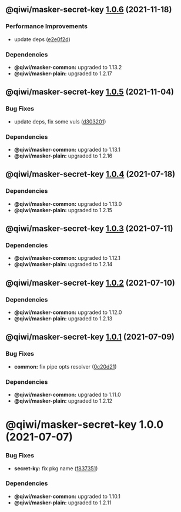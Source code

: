 ## @qiwi/masker-secret-key [1.0.6](https://github.com/qiwi/masker/compare/@qiwi/masker-secret-key@1.0.5...@qiwi/masker-secret-key@1.0.6) (2021-11-18)


### Performance Improvements

* update deps ([e2e0f2d](https://github.com/qiwi/masker/commit/e2e0f2d9020d8f53d9e67d748a0566030ad367f6))





### Dependencies

* **@qiwi/masker-common:** upgraded to 1.13.2
* **@qiwi/masker-plain:** upgraded to 1.2.17

## @qiwi/masker-secret-key [1.0.5](https://github.com/qiwi/masker/compare/@qiwi/masker-secret-key@1.0.4...@qiwi/masker-secret-key@1.0.5) (2021-11-04)


### Bug Fixes

* update deps, fix some vuls ([d303201](https://github.com/qiwi/masker/commit/d303201ab664ad185d0e64243301796611041274))





### Dependencies

* **@qiwi/masker-common:** upgraded to 1.13.1
* **@qiwi/masker-plain:** upgraded to 1.2.16

## @qiwi/masker-secret-key [1.0.4](https://github.com/qiwi/masker/compare/@qiwi/masker-secret-key@1.0.3...@qiwi/masker-secret-key@1.0.4) (2021-07-18)





### Dependencies

* **@qiwi/masker-common:** upgraded to 1.13.0
* **@qiwi/masker-plain:** upgraded to 1.2.15

## @qiwi/masker-secret-key [1.0.3](https://github.com/qiwi/masker/compare/@qiwi/masker-secret-key@1.0.2...@qiwi/masker-secret-key@1.0.3) (2021-07-11)





### Dependencies

* **@qiwi/masker-common:** upgraded to 1.12.1
* **@qiwi/masker-plain:** upgraded to 1.2.14

## @qiwi/masker-secret-key [1.0.2](https://github.com/qiwi/masker/compare/@qiwi/masker-secret-key@1.0.1...@qiwi/masker-secret-key@1.0.2) (2021-07-10)





### Dependencies

* **@qiwi/masker-common:** upgraded to 1.12.0
* **@qiwi/masker-plain:** upgraded to 1.2.13

## @qiwi/masker-secret-key [1.0.1](https://github.com/qiwi/masker/compare/@qiwi/masker-secret-key@1.0.0...@qiwi/masker-secret-key@1.0.1) (2021-07-09)


### Bug Fixes

* **common:** fix pipe opts resolver ([0c20d21](https://github.com/qiwi/masker/commit/0c20d2138f2d8e8319ca492077c2e6795b7c768b))





### Dependencies

* **@qiwi/masker-common:** upgraded to 1.11.0
* **@qiwi/masker-plain:** upgraded to 1.2.12

# @qiwi/masker-secret-key 1.0.0 (2021-07-07)


### Bug Fixes

* **secret-ky:** fix pkg name ([f837351](https://github.com/qiwi/masker/commit/f837351077a16a4f08d7e4560608b7ac54203337))





### Dependencies

* **@qiwi/masker-common:** upgraded to 1.10.1
* **@qiwi/masker-plain:** upgraded to 1.2.11

